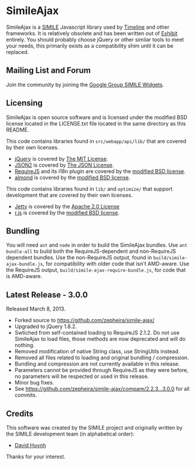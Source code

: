 SimileAjax
==========

SimileAjax is a [SIMILE](http://simile-widgets.org/) Javascript library used by [Timeline](https://github.com/zepheira/timeline/) and other frameworks.  It is relatively obsolete and has been written out of [Exhibit](https://github.com/zepheira/exhibit3/) entirely.  You should probably choose jQuery or other similar tools to meet your needs, this primarily exists as a compatibility shim until it can be replaced.

Mailing List and Forum
----------------------

Join the community by joining the [Google Group SIMILE Widgets](http://groups.google.com/group/simile-widgets/).
  
Licensing
---------

SimileAjax is open source software and is licensed under the modified BSD license located in the LICENSE.txt file located in the same directory as this README.

This code contains libraries found in `src/webapp/api/lib/` that are covered by their own licenses.

 * [jQuery](http://jquery.com/) is covered by [The MIT License](http://jquery.org/license/).
 * [JSON2](http://www.json.org/) is covered by [The JSON License](http://www.json.org/license.html).
 * [RequireJS](http://requirejs.org/) and its i18n plugin are covered by the [modified BSD license](https://github.com/jrburke/requirejs/blob/master/LICENSE).
 * [almond](https://github.com/jrburke/almond) is covered by the [modified BSD license](https://github.com/jrburke/almond/blob/master/LICENSE).

This code contains libraries found in `lib/` and `optimize/` that support development that are covered by their own licenses.

 * [Jetty](http://jetty.codehaus.org/) is covered by the [Apache 2.0 License](http://jetty.codehaus.org/jetty/license.html)
 * [r.js](http://requirejs.org/docs/optimization.html) is covered by the [modified BSD license](https://github.com/jrburke/r.js/blob/master/LICENSE).

Bundling
--------

You will need `ant` and `node` in order to build the SimileAjax bundles.  Use `ant bundle-all` to build both the RequireJS-dependent and non-RequireJS dependent bundles.  Use the non-RequireJS output, found in `build/simile-ajax-bundle.js`, for compatibility with older code that isn't AMD-aware.  Use the RequireJS output, `build/simile-ajax-require-bundle.js`, for code that is AMD-aware.

Latest Release - 3.0.0
----------------------

Released March 8, 2013.

 * Forked source to https://github.com/zepheira/simile-ajax/
 * Upgraded to jQuery 1.8.2. 
 * Swtiched from self-contained loading to RequireJS 2.1.2.  Do not use SimileAjax to load files, those methods are now deprecated and will do nothing.
 * Removed modification of native String class, use StringUtils instead.
 * Removed all files related to loading and original bundling / compression.
 * Bundling and compression are not currently available in this release.
 * Parameters cannot be provided through RequireJS as they were before, no parameters will be respected or used in this release.
 * Minor bug fixes.
 * See https://github.com/zepheira/simile-ajax/compare/2.2.3...3.0.0 for all commits.

Credits
-------

This software was created by the SIMILE project and originally written by the SIMILE development team (in alphabetical order):

 * [David Huynh](http://davidhuynh.net)

Thanks for your interest.
